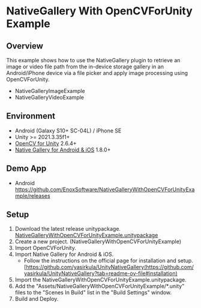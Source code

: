 NativeGallery With OpenCVForUnity Example
====================

Overview
-----
This example shows how to use the NativeGallery plugin to retrieve an image or video file path from the in-device storage gallery in an Android/iPhone device via a file picker and apply image processing using OpenCVForUnity.
- NativeGalleryImageExample
- NativeGalleryVideoExample

Environment
-----
- Android (Galaxy S10+ SC-04L) / iPhone SE
- Unity >= 2021.3.35f1+
- [OpenCV for Unity](https://assetstore.unity.com/packages/tools/integration/opencv-for-unity-21088?aid=1011l4ehR) 2.6.4+
- [Native Gallery for Android & iOS](https://assetstore.unity.com/packages/tools/integration/native-gallery-for-android-ios-112630) 1.8.0+


Demo App
-----
- Android <https://github.com/EnoxSoftware/NativeGalleryWithOpenCVForUnityExample/releases>


Setup
-----
1. Download the latest release unitypackage. [NativeGalleryWithOpenCVForUnityExample.unitypackage](https://github.com/EnoxSoftware/NativeGalleryWithOpenCVForUnityExample/releases)
1. Create a new project. (NativeGalleryWithOpenCVForUnityExample)
1. Import OpenCVForUnity.
1. Import Native Gallery for Android & iOS.
    * Follow the instructions on the official page for installation and setup. [https://github.com/yasirkula/UnityNativeGallery(https://github.com/yasirkula/UnityNativeGallery?tab=readme-ov-file#installation)
1. Import the NativeGalleryWithOpenCVForUnityExample.unitypackage.
1. Add the "Assets/NativeGalleryWithOpenCVForUnityExample/*.unity" files to the "Scenes In Build" list in the "Build Settings" window.
1. Build and Deploy.

